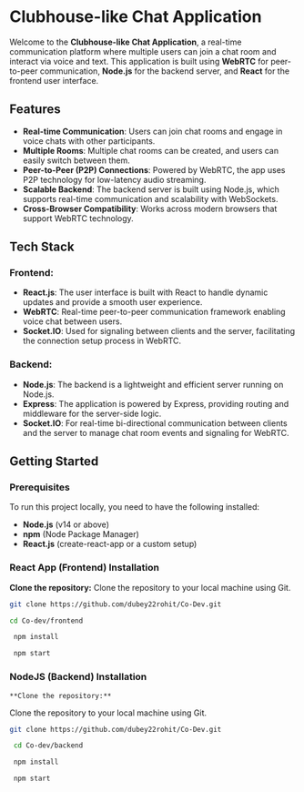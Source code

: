 # Clubhouse-like Chat Application

Welcome to the **Clubhouse-like Chat Application**, a real-time communication platform where multiple users can join a chat room and interact via voice and text. This application is built using **WebRTC** for peer-to-peer communication, **Node.js** for the backend server, and **React** for the frontend user interface.

## Features

- **Real-time Communication**: Users can join chat rooms and engage in voice chats with other participants.
- **Multiple Rooms**: Multiple chat rooms can be created, and users can easily switch between them.
- **Peer-to-Peer (P2P) Connections**: Powered by WebRTC, the app uses P2P technology for low-latency audio streaming.
- **Scalable Backend**: The backend server is built using Node.js, which supports real-time communication and scalability with WebSockets.
- **Cross-Browser Compatibility**: Works across modern browsers that support WebRTC technology.

## Tech Stack

### Frontend:
- **React.js**: The user interface is built with React to handle dynamic updates and provide a smooth user experience.
- **WebRTC**: Real-time peer-to-peer communication framework enabling voice chat between users.
- **Socket.IO**: Used for signaling between clients and the server, facilitating the connection setup process in WebRTC.

### Backend:
- **Node.js**: The backend is a lightweight and efficient server running on Node.js.
- **Express**: The application is powered by Express, providing routing and middleware for the server-side logic.
- **Socket.IO**: For real-time bi-directional communication between clients and the server to manage chat room events and signaling for WebRTC.

## Getting Started

### Prerequisites
To run this project locally, you need to have the following installed:
- **Node.js** (v14 or above)
- **npm** (Node Package Manager)
- **React.js** (create-react-app or a custom setup)

### React App (Frontend) Installation

  **Clone the repository:**
   Clone the repository to your local machine using Git.

   ```bash
   git clone https://github.com/dubey22rohit/Co-Dev.git
   ```
   ```bash
   cd Co-dev/frontend
   ```
   ```bash
    npm install
   ```
   ```bash
    npm start
   ```

### NodeJS (Backend) Installation

    **Clone the repository:**
   Clone the repository to your local machine using Git.

   ```bash
   git clone https://github.com/dubey22rohit/Co-Dev.git
   ```

   ```bash
    cd Co-dev/backend
   ```

   ```bash
    npm install
   ```
   ```bash
    npm start
   ```
